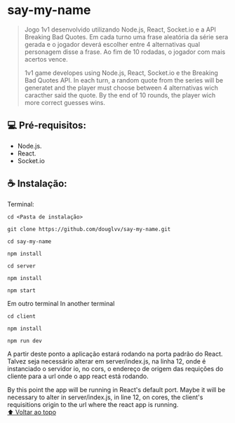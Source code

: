 # say-my-name

<!---Esses são exemplos. Veja https://shields.io para outras pessoas ou para personalizar este conjunto de escudos. Você pode querer incluir dependências, status do projeto e informações de licença aqui--->

> Jogo 1v1 desenvolvido utilizando Node.js, React, Socket.io e a API Breaking Bad Quotes. Em cada turno uma frase aleatória da série sera gerada e o jogador deverá escolher entre 4 alternativas qual personagem disse a frase. Ao fim de 10 rodadas, o jogador com mais acertos vence.
> 
> 1v1 game developes using Node.js, React, Socket.io e the Breaking Bad Quotes API. In each turn, a random quote from the series will be generatet and the player must choose between 4 alternativas wich caracther said the quote. By the end of 10 rounds, the player wich more correct guesses wins.


## 💻 Pré-requisitos:

* Node.js.
* React.
* Socket.io

## ☕ Instalação:
Terminal:
```
cd <Pasta de instalação>
```
```
git clone https://github.com/douglvv/say-my-name.git
```
```
cd say-my-name
```
```
npm install
```
```
cd server
```
```
npm install
```
```
npm start
```
Em outro terminal
In another terminal
```
cd client
```
```
npm install
```
```
npm run dev
```

A partir deste ponto a aplicação estará rodando na porta padrão do React.
Talvez seja necessário alterar em server/index.js, na linha 12, onde é instanciado o servidor io, no cors, o endereço de origem das requições do cliente para a url onde o app react está rodando.

By this point the app will be running in React's default port.
Maybe it will be necessary  to alter in server/index.js, in line 12, on cores, the client's requisitions origin to the url where the react app is running.
<br>
[⬆ Voltar ao topo](#say-my-name)<br>
